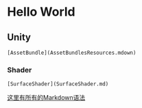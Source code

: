 # Hello World

## Unity
	[AssetBundle](AssetBundlesResources.mdown)
### Shader
	[SurfaceShader](SurfaceShader.md)

[这里有所有的Markdown语法](https://help.github.com/articles/basic-writing-and-formatting-syntax/)